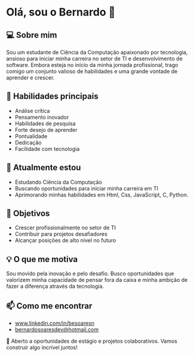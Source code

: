 # Olá, sou o Bernardo 👋

## 💻 Sobre mim
Sou um estudante de Ciência da Computação apaixonado por tecnologia, ansioso para iniciar minha carreira no setor de TI e desenvolvimento de software. Embora esteja no início da minha jornada profissional, trago comigo um conjunto valioso de habilidades e uma grande vontade de aprender e crescer.

## 🚀 Habilidades principais
- Análise crítica
- Pensamento inovador
- Habilidades de pesquisa
- Forte desejo de aprender
- Pontualidade
- Dedicação
- Facilidade com tecnologia

## 🌱 Atualmente estou
- Estudando Ciência da Computação
- Buscando oportunidades para iniciar minha carreira em TI
- Aprimorando minhas habilidades em Html, Css, JavaScript, C, Python. 

## 🔭 Objetivos
- Crescer profissionalmente no setor de TI
- Contribuir para projetos desafiadores
- Alcançar posições de alto nível no futuro

## 💡 O que me motiva
Sou movido pela inovação e pelo desafio. Busco oportunidades que valorizem minha capacidade de pensar fora da caixa e minha ambição de fazer a diferença através da tecnologia.

## 📫 Como me encontrar
- www.linkedin.com/in/besoaresn
- bernardosoaresdev@hotmail.com


💼 Aberto a oportunidades de estágio e projetos colaborativos. Vamos construir algo incrível juntos!
